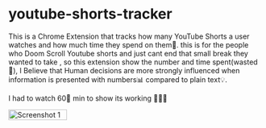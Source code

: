 # youtube-shorts-tracker
This is a Chrome Extension that tracks how many YouTube Shorts a user watches and how much time they spend on them🔢.
this is for the people who Doom Scroll Youtube shorts and just cant end that small break they wanted to take , so this extension show the number and time spent(wasted🙂),
I Believe that Human decisions are more strongly influenced when information is presented with numbers📊 compared to plain text💡. 


I had to watch 60🔢 min to show its working 🤦🤦🙂

<div style="display: flex; justify-content: space-between;">
  <img src="https://github.com/user-attachments/assets/e83889d3-3f90-4ba1-bb07-3f9a86355422" alt="Screenshot 1" width="48%" />
  <a href="https://github.com/user-attachments/assets/3be943ad-0fcf-4a52-a33a-35452c0ed325">
  </a>
</div>




